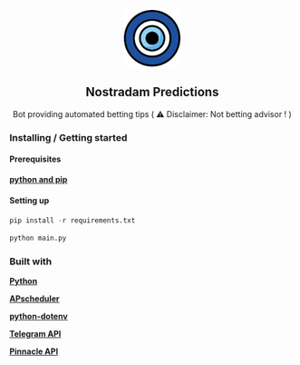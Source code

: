 <p align="center">
    <a href="https://github.com/adamlouafi/nostradam_predictions">
        <img src="./logo.svg" alt=Logo width="100" height="100">
    </a>
    <h2 align="center">Nostradam Predictions</h2>
    <p align="center">Bot providing automated betting tips ( ⚠️ Disclaimer: Not betting advisor ! )</p>
</p> 

### Installing / Getting started
#### Prerequisites

**[python and pip](https://www.python.org/downloads/ "python.org download page")**


#### Setting up
```python
pip install -r requirements.txt
```
```python
python main.py
```
### Built with
**[Python](https://docs.python.org/3/ "python.org documentation")**

**[APscheduler](https://apscheduler.readthedocs.io/en/stable/ "apscheduler.readthedocs.io documentation")**

**[python-dotenv](https://pypi.org/project/python-dotenv/ "python-dotenv PyPi page")**

**[Telegram API](https://core.telegram.org/bots/api "telegram.org bot API documentation")**

**[Pinnacle API](https://pinnacleapi.github.io/ "Pinnacle Open API Specifications")**


